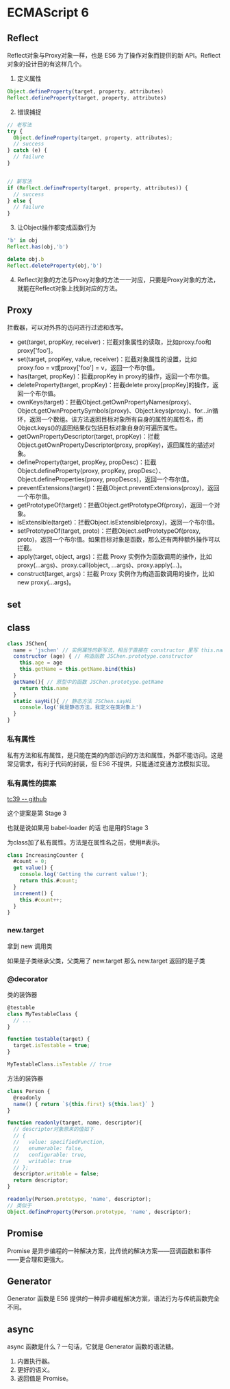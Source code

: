# ECMAScript 6 

## Reflect

Reflect对象与Proxy对象一样，也是 ES6 为了操作对象而提供的新 API。Reflect对象的设计目的有这样几个。

1. 定义属性
```js
Object.defineProperty(target, property, attributes)
Reflect.defineProperty(target, property, attributes)

```
2. 错误捕捉
```js
// 老写法
try {
  Object.defineProperty(target, property, attributes);
  // success
} catch (e) {
  // failure
}


// 新写法
if (Reflect.defineProperty(target, property, attributes)) {
  // success
} else {
  // failure
}
```
3. 让Object操作都变成函数行为
```js
'b' in obj
Reflect.has(obj,'b')

delete obj.b
Reflect.deleteProperty(obj,'b')
```

4. Reflect对象的方法与Proxy对象的方法一一对应，只要是Proxy对象的方法，就能在Reflect对象上找到对应的方法。

## Proxy

拦截器，可以对外界的访问进行过滤和改写。


- get(target, propKey, receiver)：拦截对象属性的读取，比如proxy.foo和proxy['foo']。
- set(target, propKey, value, receiver)：拦截对象属性的设置，比如proxy.foo = v或proxy['foo'] = v，返回一个布尔值。
- has(target, propKey)：拦截propKey in proxy的操作，返回一个布尔值。
- deleteProperty(target, propKey)：拦截delete proxy[propKey]的操作，返回一个布尔值。
- ownKeys(target)：拦截Object.getOwnPropertyNames(proxy)、Object.getOwnPropertySymbols(proxy)、Object.keys(proxy)、for...in循环，返回一个数组。该方法返回目标对象所有自身的属性的属性名，而Object.keys()的返回结果仅包括目标对象自身的可遍历属性。
- getOwnPropertyDescriptor(target, propKey)：拦截Object.getOwnPropertyDescriptor(proxy, propKey)，返回属性的描述对象。
- defineProperty(target, propKey, propDesc)：拦截Object.defineProperty(proxy, propKey, propDesc）、Object.defineProperties(proxy, propDescs)，返回一个布尔值。
- preventExtensions(target)：拦截Object.preventExtensions(proxy)，返回一个布尔值。
- getPrototypeOf(target)：拦截Object.getPrototypeOf(proxy)，返回一个对象。
- isExtensible(target)：拦截Object.isExtensible(proxy)，返回一个布尔值。
- setPrototypeOf(target, proto)：拦截Object.setPrototypeOf(proxy, proto)，返回一个布尔值。如果目标对象是函数，那么还有两种额外操作可以拦截。
- apply(target, object, args)：拦截 Proxy 实例作为函数调用的操作，比如proxy(...args)、proxy.call(object, ...args)、proxy.apply(...)。
- construct(target, args)：拦截 Proxy 实例作为构造函数调用的操作，比如new proxy(...args)。

## set

## class

```js
class JSChen{
  name = 'jschen' // 实例属性的新写法，相当于直接在 constructor 里写 this.name = 'jschen'
  constructor (age) { // 构造函数 JSChen.prototype.constructor
    this.age = age
    this.getName = this.getName.bind(this)
  }
  getName(){ // 原型中的函数 JSChen.prototype.getName
    return this.name
  }
  static sayHi(){ // 静态方法 JSChen.sayHi
    console.log('我是静态方法，我定义在类对象上')
  }
}
```

### 私有属性

私有方法和私有属性，是只能在类的内部访问的方法和属性，外部不能访问。这是常见需求，有利于代码的封装，但 ES6 不提供，只能通过变通方法模拟实现。

### 私有属性的提案 

[tc39 -- github](https://github.com/tc39/proposal-private-methods)

这个提案是第 Stage 3

也就是说如果用 babel-loader 的话 也是用的Stage 3

为class加了私有属性。方法是在属性名之前，使用#表示。

```js
class IncreasingCounter {
  #count = 0;
  get value() {
    console.log('Getting the current value!');
    return this.#count;
  }
  increment() {
    this.#count++;
  }
}
```
### new.target

拿到 new 调用类

如果是子类继承父类，父类用了 new.target 那么 new.target 返回的是子类

### @decorator

类的装饰器

```js
@testable
class MyTestableClass {
  // ...
}

function testable(target) {
  target.isTestable = true;
}

MyTestableClass.isTestable // true
```

方法的装饰器

```js
class Person {
  @readonly
  name() { return `${this.first} ${this.last}` }
}

function readonly(target, name, descriptor){
  // descriptor对象原来的值如下
  // {
  //   value: specifiedFunction,
  //   enumerable: false,
  //   configurable: true,
  //   writable: true
  // };
  descriptor.writable = false;
  return descriptor;
}

readonly(Person.prototype, 'name', descriptor);
// 类似于
Object.defineProperty(Person.prototype, 'name', descriptor);
```
## Promise

Promise 是异步编程的一种解决方案，比传统的解决方案——回调函数和事件——更合理和更强大。

## Generator

Generator 函数是 ES6 提供的一种异步编程解决方案，语法行为与传统函数完全不同。

## async

async 函数是什么？一句话，它就是 Generator 函数的语法糖。

1. 内置执行器。
2. 更好的语义。
3. 返回值是 Promise。